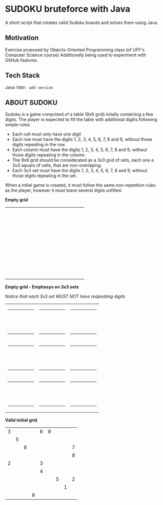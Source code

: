 # SUDOKU bruteforce with Java

A short script that creates valid Sudoku boards and solves them using Java.


## Motivation

Exercise proposed by Objects-Oriented Programming class (of UFF's Computer Science course)
Additionally being used to experiment with GitHub features.


## Tech Stack

Java ```TODO: add version```


## ABOUT SUDOKU

Sudoku is a game comprised of a table (9x9 grid) intially containing a few digits. The player is expected to fill the table with additional digitis following simple rules:
- Each cell must only have one digit
- Each row must have the digits 1, 2, 3, 4, 5, 6, 7, 8 and 9, without those digits repeating in the row.
- Each column must have the digits 1, 2, 3, 4, 5, 6, 7, 8 and 9, without those digits repeating in the column.
- The 9x9 grid should be considerated as a 3x3 grid of sets, each one a 3x3 square of cells, that are non-overlaping.
- Each 3x3 set must have the digits 1, 2, 3, 4, 5, 6, 7, 8 and 9, without those digits repeating in the set.

When a initial game is created, it must follow the same non-repetition rules as the player, however it must leave several digits unfilled.

**Empty grid**
<table>
  <tr><td>&nbsp; &nbsp;</td><td>&nbsp; &nbsp;</td><td>&nbsp; &nbsp;</td><td>&nbsp; &nbsp;</td><td>&nbsp; &nbsp;</td><td>&nbsp; &nbsp;</td><td>&nbsp; &nbsp; </td><td>&nbsp; &nbsp;</td><td>&nbsp; &nbsp;</td></tr>
  <tr><td>&nbsp; </td><td>&nbsp; </td><td>&nbsp; </td><td>&nbsp; </td><td>&nbsp; </td><td>&nbsp; </td><td>&nbsp; </td><td>&nbsp; </td><td>&nbsp; </td></tr>
  <tr><td>&nbsp; </td><td>&nbsp; </td><td>&nbsp; </td><td>&nbsp; </td><td>&nbsp; </td><td>&nbsp; </td><td>&nbsp; </td><td>&nbsp; </td><td>&nbsp; </td></tr>
  <tr><td>&nbsp; </td><td>&nbsp; </td><td>&nbsp; </td><td>&nbsp; </td><td>&nbsp; </td><td>&nbsp; </td><td>&nbsp; </td><td>&nbsp; </td><td>&nbsp; </td></tr>
  <tr><td>&nbsp; </td><td>&nbsp; </td><td>&nbsp; </td><td>&nbsp; </td><td>&nbsp; </td><td>&nbsp; </td><td>&nbsp; </td><td>&nbsp; </td><td>&nbsp; </td></tr>
  <tr><td>&nbsp; </td><td>&nbsp; </td><td>&nbsp; </td><td>&nbsp; </td><td>&nbsp; </td><td>&nbsp; </td><td>&nbsp; </td><td>&nbsp; </td><td>&nbsp; </td></tr>
  <tr><td>&nbsp; </td><td>&nbsp; </td><td>&nbsp; </td><td>&nbsp; </td><td>&nbsp; </td><td>&nbsp; </td><td>&nbsp; </td><td>&nbsp; </td><td>&nbsp; </td></tr>
  <tr><td>&nbsp; </td><td>&nbsp; </td><td>&nbsp; </td><td>&nbsp; </td><td>&nbsp; </td><td>&nbsp; </td><td>&nbsp; </td><td>&nbsp; </td><td>&nbsp; </td></tr>
  <tr><td>&nbsp; </td><td>&nbsp; </td><td>&nbsp; </td><td>&nbsp; </td><td>&nbsp; </td><td>&nbsp; </td><td>&nbsp; </td><td>&nbsp; </td><td>&nbsp; </td></tr>
 </table>
 
 
 
 **Empty grid - Emphasys on 3x3 sets**
 
 _Notice that each 3x3 set MUST NOT have reapeating digits_
 <table>
  <tr>
    <td> <table>
        <tr><td>&nbsp; &nbsp;</td><td>&nbsp; &nbsp;</td><td>&nbsp; &nbsp;</td></tr>
        <tr><td>&nbsp; &nbsp;</td><td>&nbsp; &nbsp;</td><td>&nbsp; &nbsp;</td></tr>
        <tr><td>&nbsp; &nbsp;</td><td>&nbsp; &nbsp;</td><td>&nbsp; &nbsp;</td></tr>
        </table></td>
    <td> <table>
        <tr><td>&nbsp; &nbsp;</td><td>&nbsp; &nbsp;</td><td>&nbsp; &nbsp;</td></tr>
        <tr><td>&nbsp; &nbsp;</td><td>&nbsp; &nbsp;</td><td>&nbsp; &nbsp;</td></tr>
        <tr><td>&nbsp; &nbsp;</td><td>&nbsp; &nbsp;</td><td>&nbsp; &nbsp;</td></tr>
        </table></td>
    <td> <table>
        <tr><td>&nbsp; &nbsp;</td><td>&nbsp; &nbsp;</td><td>&nbsp; &nbsp;</td></tr>
        <tr><td>&nbsp; &nbsp;</td><td>&nbsp; &nbsp;</td><td>&nbsp; &nbsp;</td></tr>
        <tr><td>&nbsp; &nbsp;</td><td>&nbsp; &nbsp;</td><td>&nbsp; &nbsp;</td></tr>
        </table></td>
  </tr>
   <tr>
    <td> <table>
        <tr><td>&nbsp; &nbsp;</td><td>&nbsp; &nbsp;</td><td>&nbsp; &nbsp;</td></tr>
        <tr><td>&nbsp; &nbsp;</td><td>&nbsp; &nbsp;</td><td>&nbsp; &nbsp;</td></tr>
        <tr><td>&nbsp; &nbsp;</td><td>&nbsp; &nbsp;</td><td>&nbsp; &nbsp;</td></tr>
        </table></td>
    <td> <table>
        <tr><td>&nbsp; &nbsp;</td><td>&nbsp; &nbsp;</td><td>&nbsp; &nbsp;</td></tr>
        <tr><td>&nbsp; &nbsp;</td><td>&nbsp; &nbsp;</td><td>&nbsp; &nbsp;</td></tr>
        <tr><td>&nbsp; &nbsp;</td><td>&nbsp; &nbsp;</td><td>&nbsp; &nbsp;</td></tr>
        </table></td>
    <td> <table>
        <tr><td>&nbsp; &nbsp;</td><td>&nbsp; &nbsp;</td><td>&nbsp; &nbsp;</td></tr>
        <tr><td>&nbsp; &nbsp;</td><td>&nbsp; &nbsp;</td><td>&nbsp; &nbsp;</td></tr>
        <tr><td>&nbsp; &nbsp;</td><td>&nbsp; &nbsp;</td><td>&nbsp; &nbsp;</td></tr>
        </table></td>
  </tr>  
   <tr>
    <td> <table>
        <tr><td>&nbsp; &nbsp;</td><td>&nbsp; &nbsp;</td><td>&nbsp; &nbsp;</td></tr>
        <tr><td>&nbsp; &nbsp;</td><td>&nbsp; &nbsp;</td><td>&nbsp; &nbsp;</td></tr>
        <tr><td>&nbsp; &nbsp;</td><td>&nbsp; &nbsp;</td><td>&nbsp; &nbsp;</td></tr>
        </table></td>
    <td> <table>
        <tr><td>&nbsp; &nbsp;</td><td>&nbsp; &nbsp;</td><td>&nbsp; &nbsp;</td></tr>
        <tr><td>&nbsp; &nbsp;</td><td>&nbsp; &nbsp;</td><td>&nbsp; &nbsp;</td></tr>
        <tr><td>&nbsp; &nbsp;</td><td>&nbsp; &nbsp;</td><td>&nbsp; &nbsp;</td></tr>
        </table></td>
    <td> <table>
        <tr><td>&nbsp; &nbsp;</td><td>&nbsp; &nbsp;</td><td>&nbsp; &nbsp;</td></tr>
        <tr><td>&nbsp; &nbsp;</td><td>&nbsp; &nbsp;</td><td>&nbsp; &nbsp;</td></tr>
        <tr><td>&nbsp; &nbsp;</td><td>&nbsp; &nbsp;</td><td>&nbsp; &nbsp;</td></tr>
        </table></td>
  </tr> 
 </table>
 
 
 **Valid initial grid**
 <table>
  <tr><td>3</td><td></td><td></td><td></td><td>6</td><td>9</td><td></td><td></td><td></td></tr>
  <tr><td></td><td>5</td><td></td><td></td><td></td><td></td><td></td><td></td><td></td></tr>
  <tr><td></td><td></td><td>8</td><td></td><td></td><td></td><td></td><td></td><td>7</td></tr>
  <tr><td></td><td></td><td></td><td></td><td></td><td></td><td></td><td></td><td>8</td></tr>
  <tr><td>2</td><td></td><td></td><td></td><td>3</td><td></td><td></td><td></td><td></td></tr>
  <tr><td></td><td></td><td></td><td></td><td>4</td><td></td><td></td><td></td><td></td></tr>
  <tr><td></td><td></td><td></td><td></td><td></td><td></td><td>5</td><td></td><td>2</td></tr>
  <tr><td></td><td></td><td></td><td></td><td></td><td></td><td></td><td>1</td><td></td></tr>
  <tr><td></td><td></td><td></td><td>9</td><td></td><td></td><td></td><td></td><td></td></tr>
 </table>
